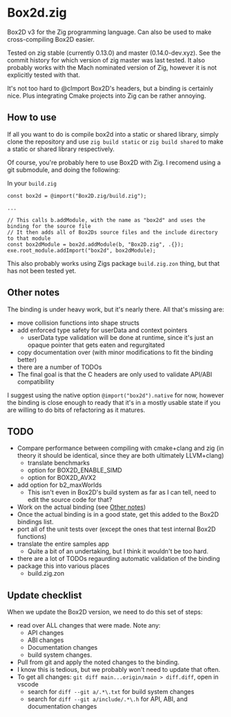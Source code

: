 # Box2d.zig

Box2D v3 for the Zig programming language. Can also be used to make cross-compiling Box2D easier.

Tested on zig stable (currently 0.13.0) and master (0.14.0-dev.xyz). See the commit history for which version of zig master was last tested. It also probably works with the Mach nominated version of Zig, however it is not explicitly tested with that.

It's not too hard to @cImport Box2D's headers, but a binding is certainly nice. Plus integrating Cmake projects into Zig can be rather annoying.

## How to use

If all you want to do is compile box2d into a static or shared library, simply clone the repository and use `zig build static` or `zig build shared` to make a static or shared library respectively.

Of course, you're probably here to use Box2D with Zig. I recomend using a git submodule, and doing the following:

In your `build.zig`
```zig
const box2d = @import("Box2D.zig/build.zig");

...

// This calls b.addModule, with the name as "box2d" and uses the binding for the source file
// It then adds all of Box2Ds source files and the include directory to that module
const box2dModule = box2d.addModule(b, "Box2D.zig", .{});
exe.root_module.addImport("box2d", box2dModule);
```

This also probably works using Zigs package `build.zig.zon` thing, but that has not been tested yet.

## Other notes

The binding is under heavy work, but it's nearly there. All that's missing are:
- move collision functions into shape structs
- add enforced type safety for userData and context pointers
    - userData type validation will be done at runtime, since it's just an opaque pointer that gets eaten and regurgitated
- copy documentation over (with minor modifications to fit the binding better)
- there are a number of TODOs
- The final goal is that the C headers are only used to validate API/ABI compatibility

I suggest using the native option `@import("box2d").native` for now, however the binding is close enough to ready that it's in a mostly usable state if you are willing to do bits of refactoring as it matures.

## TODO
- Compare performance between compiling with cmake+clang and zig (in theory it should be identical, since they are both ultimately LLVM+clang)
    - translate benchmarks
    - option for BOX2D_ENABLE_SIMD
    - option for BOX2D_AVX2
- add option for b2_maxWorlds
    - This isn't even in Box2D's build system as far as I can tell, need to edit the source code for that?
- Work on the actual binding (see [Other notes](#other-notes))
- Once the actual binding is in a good state, get this added to the Box2D bindings list.
- port all of the unit tests over (except the ones that test internal Box2D functions)
- translate the entire samples app
    - Quite a bit of an undertaking, but I think it wouldn't be too hard.
- there are a lot of TODOs regaurding automatic validation of the binding
- package this into various places
    - build.zig.zon

## Update checklist
When we update the Box2D version, we need to do this set of steps:
- read over ALL changes that were made. Note any:
    - API changes
    - ABI changes
    - Documentation changes
    - build system changes.
- Pull from git and apply the noted changes to the binding.
- I know this is tedious, but we probably won't need to update that often.
- To get all changes: `git diff main...origin/main > diff.diff`, open in vscode
    - search for `diff --git a/.*\.txt` for build system changes
    - search for `diff --git a/include/.*\.h` for API, ABI, and documentation changes
